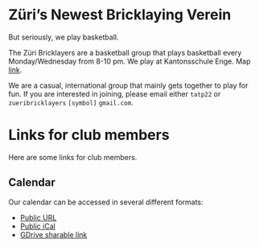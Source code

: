 # Züri’s Newest Bricklaying Verein

But seriously, we play basketball.

The Züri Bricklayers are a basketball group that plays basketball every
Monday/Wednesday from 8-10 pm. We play at Kantonsschule Enge. Map
[link](https://t.ly/dD0CT).

We are a casual, international group that mainly gets together to play for fun.
If you are interested in joining, please email either `tatp22` or
`zueribricklayers` `[symbol]` `gmail.com`.

# Links for club members

Here are some links for club members.

## Calendar

Our calendar can be accessed in several different formats:

- [Public URL](https://calendar.google.com/calendar/embed?src=zueribricklayers%40gmail.com&ctz=Europe%2FZurich)
- [Public iCal](https://calendar.google.com/calendar/ical/zueribricklayers%40gmail.com/public/basic.ics)
- [GDrive sharable link](https://calendar.google.com/calendar/u/0?cid=enVlcmlicmlja2xheWVyc0BnbWFpbC5jb20)
